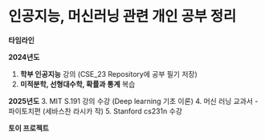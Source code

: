# 인공지능, 머신러닝 관련 개인 공부 정리


**타임라인**

**2024년도**
1. __학부 인공지능__ 강의 (CSE_23 Repository에 공부 필기 저장)
2. __미적분학, 선형대수학, 확률과 통계__ 복습

**2025년도**
3. MIT S.191 강의 수강 (Deep learning 기초 이론)
4. 머신 러닝 교과서 - 파이토치편 (세바스찬 라시카 작)
5. Stanford cs231n 수강


**토이 프로젝트**
